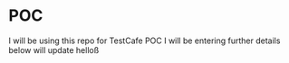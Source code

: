 # POC
I will be using this repo for TestCafe POC
I will be entering further details below
will update 
helloß